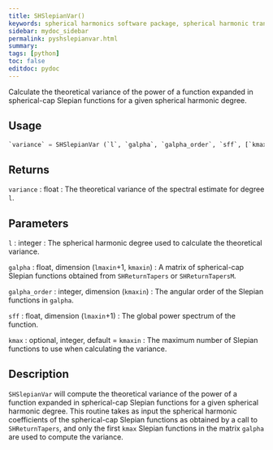 ```yaml
---
title: SHSlepianVar()
keywords: spherical harmonics software package, spherical harmonic transform, legendre functions, multitaper spectral analysis, fortran, Python, gravity, magnetic field
sidebar: mydoc_sidebar
permalink: pyshslepianvar.html
summary:
tags: [python]
toc: false
editdoc: pydoc
---
```


Calculate the theoretical variance of the power of a function expanded in spherical-cap Slepian functions for a given spherical harmonic degree.

## Usage

```python
`variance` = SHSlepianVar (`l`, `galpha`, `galpha_order`, `sff`, [`kmax`])
```

## Returns

`variance` : float
:   The theoretical variance of the spectral estimate for degree `l`.

## Parameters

`l` : integer
:   The spherical harmonic degree used to calculate the theoretical variance.

`galpha` : float, dimension (`lmaxin`+1, `kmaxin`)
:   A matrix of spherical-cap Slepian functions obtained from `SHReturnTapers` or `SHReturnTapersM`.

`galpha_order` : integer, dimension (`kmaxin`)
:   The angular order of the Slepian functions in `galpha`.

`sff` : float, dimension (`lmaxin`+1)
:   The global power spectrum of the function.

`kmax` : optional, integer, default = `kmaxin`
:   The maximum number of Slepian functions to use when calculating the variance.

## Description

`SHSlepianVar` will compute the theoretical variance of the power of a function expanded in spherical-cap Slepian functions for a given spherical harmonic degree. This routine takes as input the spherical harmonic coefficients of the spherical-cap Slepian functions as obtained by a call to `SHReturnTapers`, and only the first `kmax` Slepian functions in the matrix `galpha` are used to compute the variance.
